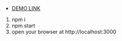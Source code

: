 - [DEMO LINK](https://yazheviks.github.io/Viktoriia-Serhieieva_11.11/)

1. npm i
2. npm start
3. open your browser at http://localhost:3000
